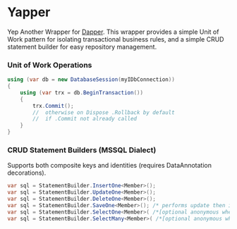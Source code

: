# Yapper

Yep Another Wrapper for [Dapper](https://github.com/StackExchange/dapper-dot-net).  This
wrapper provides a simple Unit of Work pattern for isolating transactional business rules,
and a simple CRUD statement builder for easy repository management.



### Unit of Work Operations

``` csharp
using (var db = new DatabaseSession(myIDbConnection))
{
	using (var trx = db.BeginTransaction())
	{
		trx.Commit();
		//	otherwise on Dispose .Rollback by default
		//	if .Commit not already called
	}
}
```


### CRUD Statement Builders (MSSQL Dialect)

Supports both composite keys and identities (requires DataAnnotation decorations).

``` csharp
var sql = StatementBuilder.InsertOne<Member>();
var sql = StatementBuilder.UpdateOne<Member>();
var sql = StatementBuilder.DeleteOne<Member>();
var sql = StatementBuilder.SaveOne<Member>(); /* performs update then insert when not found */
var sql = StatementBuilder.SelectOne<Member>( /*[optional anonymous where]*/ );
var sql = StatementBuilder.SelectMany<Member>( /*[optional anonymous where]*/ );
```
